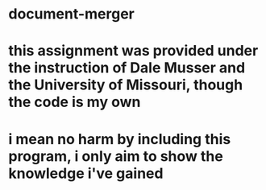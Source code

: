 # document-merger
# this assignment was provided under the instruction of Dale Musser and the University of Missouri, though the code is my own
# i mean no harm by including this program, i only aim to show the knowledge i've gained
